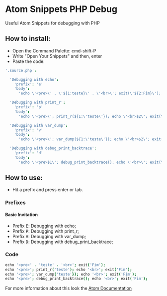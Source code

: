 # Atom Snippets PHP Debug
Useful Atom Snippets for debugging with PHP

## How to install:

- Open the Command Palette: cmd-shift-P
- Write "Open Your Snippets" and then, enter
- Paste the code:

```coffee
'.source.php':

  'Debugging with echo':
    'prefix': 'e'
    'body':
      'echo \'<pre>\' . \'${1:teste}\' . \'<br>\'; exit(\'${2:Fim}\'); $3'

  'Debugging with print_r':
    'prefix': 'p'
    'body':
      'echo \'<pre>\'; print_r(${1:\'teste\'}); echo \'<br>$2\'; exit(\'${3:Fim}\'); $4'

  'Debugging with var_dump':
    'prefix': 'v'
    'body':
      'echo \'<pre>\'; var_dump(${1:\'teste\'}); echo \'<br>$2\'; exit(\'${3:Fim}\'); $4'

  'Debugging with debug_print_backtrace':
    'prefix': 'd'
    'body':
      'echo \'<pre>$1\'; debug_print_backtrace(); echo \'<br>\'; exit(\'${2:Fim}\'); $3'
```

## How to use:

- Hit a prefix and press enter or tab.

### Prefixes

#### Basic Invitation

- Prefix <kbd>E</kbd>: Debugging with echo;
- Prefix <kbd>P</kbd>: Debugging with print_r;
- Prefix <kbd>V</kbd>: Debugging with var_dump;
- Prefix <kbd>D</kbd>: Debugging with debug_print_backtrace;

### Code

```coffee
echo '<pre>' . 'teste' . '<br>'; exit('Fim');
echo '<pre>'; print_r('teste'); echo '<br>'; exit('Fim');
echo '<pre>'; var_dump('teste'}); echo '<br>'; exit('Fim');
echo '<pre>'; debug_print_backtrace(); echo '<br>'; exit('Fim');
```

For more information about this look the [Atom Documentation](https://atom.io/docs/latest/using-atom-snippets)

